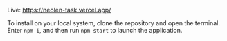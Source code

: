 Live: https://neolen-task.vercel.app/


To install on your local system, clone the repository and open the terminal. Enter `npm i`, and then run `npm start` to launch the application.
